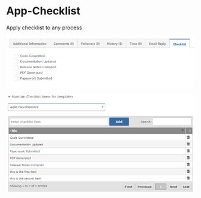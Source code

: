 App-Checklist
=============

Apply checklist to any process

![Alt text](screenshot.png "")

![Alt text](screenshot2.png "")